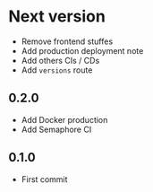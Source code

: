 # Next version
+ Remove frontend stuffes
+ Add production deployment note
+ Add others CIs / CDs
+ Add `versions` route

## 0.2.0
+ Add Docker production
+ Add Semaphore CI

## 0.1.0
+ First commit
